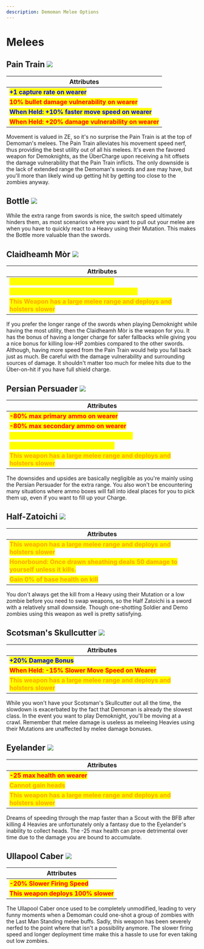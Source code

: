 ```yaml
---
description: Demoman Melee Options
---
```


# Melees

## Pain Train   ![](<../../../.gitbook/assets/100px-Item\_icon\_Pain\_Train (1).png>)

| Attributes                                                                         |
| ---------------------------------------------------------------------------------- |
| <mark style="color:blue;">**+1 capture rate on wearer**</mark>                     |
| <mark style="color:red;">**10% bullet damage vulnerability on wearer**</mark>      |
| <mark style="color:blue;">**When Held: +10% faster move speed on wearer**</mark>   |
| <mark style="color:red;">**When Held: +20% damage vulnerability on wearer**</mark> |

Movement is valued in ZE, so it's no surprise the Pain Train is at the top of Demoman's melees. The Pain Train alleviates his movement speed nerf, thus providing the best utility out of all his melees. It's even the favored weapon for Demoknights, as the ÜberCharge upon receiving a hit offsets the damage vulnerability that the Pain Train inflicts. The only downside is the lack of extended range the Demoman's swords and axe may have, but you'll more than likely wind up getting hit by getting too close to the zombies anyway.

## Bottle   ![](../../../.gitbook/assets/100px-Item\_icon\_Bottle.png)

While the extra range from swords is nice, the switch speed ultimately hinders them, as most scenarios where you want to pull out your melee are when you have to quickly react to a Heavy using their Mutation. This makes the Bottle more valuable than the swords.

## Claidheamh Mòr   ![](../../../.gitbook/assets/100px-Item\_icon\_Claidheamh\_Mòr.png)

| Attributes                                                                                                 |
| ---------------------------------------------------------------------------------------------------------- |
| <mark style="color:yellow;">**0.5 sec increase in charge duration**</mark>                                 |
| <mark style="color:yellow;">**Melee kills refill 25% of your charge meter.**</mark>                        |
| <mark style="color:orange;">**This Weapon has a large melee range and deploys and holsters slower**</mark> |

If you prefer the longer range of the swords when playing Demoknight while having the most utility, then the Claidheamh Mòr is the weapon for you. It has the bonus of having a longer charge for safer fallbacks while giving you a nice bonus for killing low-HP zombies compared to the other swords. Although, having more speed from the Pain Train would help you fall back just as much. Be careful with the damage vulnerability and surrounding sources of damage. It shouldn't matter too much for melee hits due to the Über-on-hit if you have full shield charge.

## Persian Persuader   ![](../../../.gitbook/assets/100px-Item\_icon\_Persian\_Persuader.png)

| Attributes                                                                                                 |
| ---------------------------------------------------------------------------------------------------------- |
| <mark style="color:red;">**-80% max primary ammo on wearer**</mark>                                        |
| <mark style="color:red;">**-80% max secondary ammo on wearer**</mark>                                      |
| <mark style="color:yellow;">**Melee hits refill 0% of your charge meter.**</mark>                          |
| <mark style="color:yellow;">**Ammo boxes collected give Charge**</mark>                                    |
| <mark style="color:orange;">**This weapon has a large melee range and deploys and holsters slower**</mark> |

The downsides and upsides are basically negligible as you're mainly using the Persian Persuader for the extra range. You also won't be encountering many situations where ammo boxes will fall into ideal places for you to pick them up, even if you want to fill up your Charge.

## Half-Zatoichi   ![](<../../../.gitbook/assets/100px-Item\_icon\_Half-Zatoichi (2).png>)

| Attributes                                                                                                           |
| -------------------------------------------------------------------------------------------------------------------- |
| <mark style="color:orange;">**This weapon has a large melee range and deploys and holsters slower**</mark>           |
| <mark style="color:orange;">**Honorbound: Once drawn sheathing deals 50 damage to yourself unless it kills.**</mark> |
| <mark style="color:orange;">**Gain 0% of base health on kill**</mark>                                                |

You don't always get the kill from a Heavy using their Mutation or a low zombie before you need to swap weapons, so the Half Zatoichi is a sword with a relatively small downside. Though one-shotting Soldier and Demo zombies using this weapon as well is pretty satisfying.

## Scotsman's Skullcutter   ![](../../../.gitbook/assets/100px-Item\_icon\_Scotsman's\_Skullcutter.png)

| Attributes                                                                                                 |
| ---------------------------------------------------------------------------------------------------------- |
| <mark style="color:blue;">**+20% Damage Bonus**</mark>                                                     |
| <mark style="color:red;">**When Held: -15% Slower Move Speed on Wearer**</mark>                            |
| <mark style="color:orange;">**This weapon has a large melee range and deploys and holsters slower**</mark> |

While you won't have your Scotsman's Skullcutter out all the time, the slowdown is exacerbated by the fact that Demoman is already the slowest class. In the event you want to play Demoknight, you'll be moving at a crawl. Remember that melee damage is useless as meleeing Heavies using their Mutations are unaffected by melee damage bonuses.

## Eyelander   ![](../../../.gitbook/assets/100px-Item\_icon\_Eyelander.png)

| Attributes                                                                                                 |
| ---------------------------------------------------------------------------------------------------------- |
| <mark style="color:red;">**-25 max health on wearer**</mark>                                               |
| <mark style="color:orange;">**Cannot gain heads**</mark>                                                   |
| <mark style="color:orange;">**This weapon has a large melee range and deploys and holsters slower**</mark> |

Dreams of speeding through the map faster than a Scout with the BFB after killing 4 Heavies are unfortunately only a fantasy due to the Eyelander's inability to collect heads. The -25 max health can prove detrimental over time due to the damage you are bound to accumulate.

## Ullapool Caber   ![](../../../.gitbook/assets/100px-Item\_icon\_Ullapool\_Caber.png)

| Attributes                                                          |
| ------------------------------------------------------------------- |
| <mark style="color:red;">**-20% Slower Firing Speed**</mark>        |
| <mark style="color:red;">**This weapon deploys 100% slower**</mark> |

The Ullapool Caber once used to be completely unmodified, leading to very funny moments when a Demoman could one-shot a group of zombies with the Last Man Standing melee buffs. Sadly, this weapon has been severely nerfed to the point where that isn't a possibility anymore. The slower firing speed and longer deployment time make this a hassle to use for even taking out low zombies.
